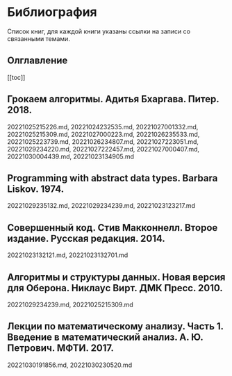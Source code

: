# Библиография

Список книг, для каждой книги указаны ссылки на записи со связанными темами.

## Олглавление

[[toc]]

## Грокаем алгоритмы. Адитья Бхаргава. Питер. 2018.

20221025215226.md, 20221024232535.md, 20221027001332.md, 20221025215309.md, 20221027000223.md, 20221026235533.md, 20221025223739.md, 20221026234807.md, 20221027223051.md, 20221029234220.md, 20221027222457.md, 20221027000407.md, 20221030004439.md, 20221023134905.md

## Programming with abstract data types. Barbara Liskov. 1974.

20221029235132.md, 20221029234239.md, 20221023123217.md

## Совершенный код. Стив Макконнелл. Второе издание. Русская редакция. 2014.

20221023132121.md, 20221023132701.md

## Алгоритмы и структуры данных. Новая версия для Оберона. Никлаус Вирт. ДМК Пресс. 2010.

20221029234239.md, 20221025215309.md

## Лекции по математическому анализу. Часть 1. Введение в математический анализ. А. Ю. Петрович. МФТИ. 2017.

20221030191856.md, 20221030230520.md

